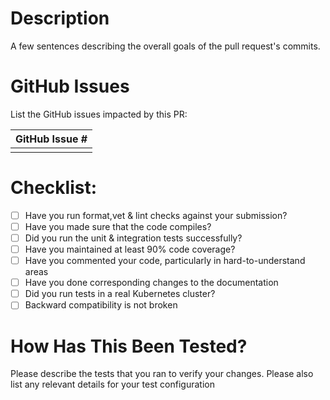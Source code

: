 # Description
A few sentences describing the overall goals of the pull request's commits.

# GitHub Issues
List the GitHub issues impacted by this PR:

| GitHub Issue # |
| -------------- |
| |

# Checklist:

- [ ] Have you run format,vet & lint checks against your submission?
- [ ] Have you made sure that the code compiles?
- [ ] Did you run the unit & integration tests successfully?
- [ ] Have you maintained at least 90% code coverage?
- [ ] Have you commented your code, particularly in hard-to-understand areas
- [ ] Have you done corresponding changes to the documentation
- [ ] Did you run tests in a real Kubernetes cluster?
- [ ] Backward compatibility is not broken

# How Has This Been Tested?
Please describe the tests that you ran to verify your changes. Please also list any relevant details for your test configuration

